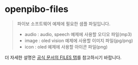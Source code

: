 # openpibo-files

> 파이보 소프트웨어 예제에 필요한 샘플 파일입니다.
>
>  - audio : audio, speech 예제에 사용할 오디오 파일(mp3)
>  - image : oled vision 예제에 사용할 이미지 파일(jpg/png)
>  - icon  : oled 예제에 사용할 아이콘 파일(png)

더 자세한 설명은 [공식 문서의 FILES 탭](https://themakerrobot.github.io/x-openpibo/build/html/files/audio.html)를 참고하시기 바랍니다.
